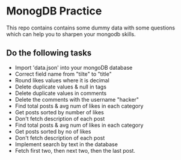 # MonogDB Practice

This repo contains contains some dummy data with some questions<br/>
which can help you to sharpen your mongodb skills.

## Do the following tasks

- Import 'data.json' into your mongoDB database
- Correct field name from "tilte" to "title"
- Round likes values where it is decimal
- Delete duplicate values & null in tags
- Delete duplicate values in comments
- Delete the comments with the username "hacker"
- Find total posts & avg num of likes in each category
- Get posts sorted by number of likes
- Don't fetch description of each post
- Find total posts & avg num of likes in each category
- Get posts sorted by no of likes
- Don't fetch description of each post
- Implement search by text in the database
- Fetch first two, then next two, then the last post.
